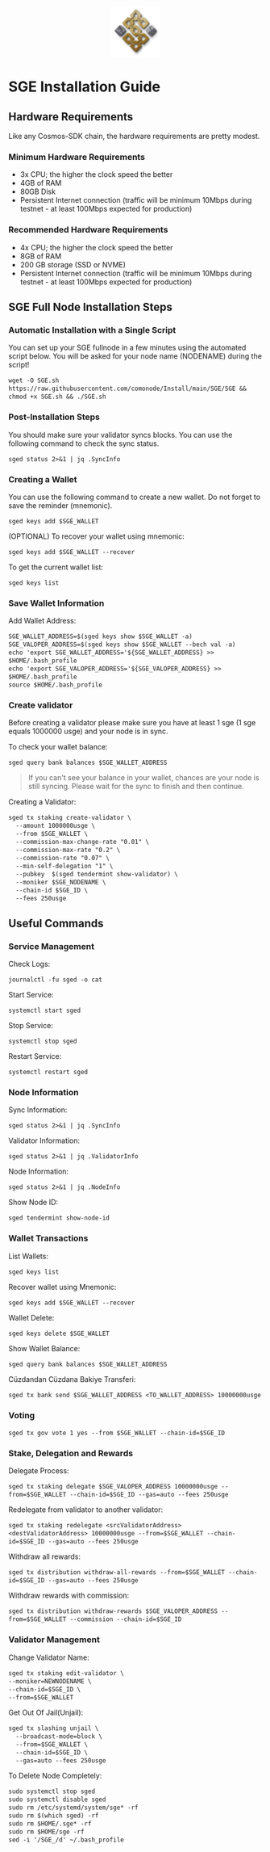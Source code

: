 <p align="center">
  <img height="100" height="auto" src="https://raw.githubusercontent.com/comonode/Install/main/logos/sge.png">
</p>


# SGE Installation Guide
## Hardware Requirements
Like any Cosmos-SDK chain, the hardware requirements are pretty modest.

### Minimum Hardware Requirements
  - 3x CPU; the higher the clock speed the better
  - 4GB of RAM
  - 80GB Disk
  - Persistent Internet connection (traffic will be minimum 10Mbps during testnet - at least 100Mbps expected for production)

### Recommended Hardware Requirements
  - 4x CPU; the higher the clock speed the better
  - 8GB of RAM
  - 200 GB storage (SSD or NVME)
  - Persistent Internet connection (traffic will be minimum 10Mbps during testnet - at least 100Mbps expected for production)

## SGE Full Node Installation Steps
### Automatic Installation with a Single Script
You can set up your SGE fullnode in a few minutes using the automated script below.
You will be asked for your node name (NODENAME) during the script!

```
wget -O SGE.sh https://raw.githubusercontent.com/comonode/Install/main/SGE/SGE && chmod +x SGE.sh && ./SGE.sh
```

### Post-Installation Steps

You should make sure your validator syncs blocks.
You can use the following command to check the sync status.
```
sged status 2>&1 | jq .SyncInfo
```

### Creating a Wallet
You can use the following command to create a new wallet. Do not forget to save the reminder (mnemonic).
```
sged keys add $SGE_WALLET
```

(OPTIONAL) To recover your wallet using mnemonic:
```
sged keys add $SGE_WALLET --recover
```

To get the current wallet list:
```
sged keys list
```

### Save Wallet Information
Add Wallet Address:
```
SGE_WALLET_ADDRESS=$(sged keys show $SGE_WALLET -a)
SGE_VALOPER_ADDRESS=$(sged keys show $SGE_WALLET --bech val -a)
echo 'export SGE_WALLET_ADDRESS='${SGE_WALLET_ADDRESS} >> $HOME/.bash_profile
echo 'export SGE_VALOPER_ADDRESS='${SGE_VALOPER_ADDRESS} >> $HOME/.bash_profile
source $HOME/.bash_profile
```


### Create validator
Before creating a validator please make sure you have at least 1 sge (1 sge equals 1000000 usge) and your node is in sync.

To check your wallet balance:
```
sged query bank balances $SGE_WALLET_ADDRESS
```
> If you can't see your balance in your wallet, chances are your node is still syncing. Please wait for the sync to finish and then continue.

Creating a Validator:
```
sged tx staking create-validator \
  --amount 1000000usge \
  --from $SGE_WALLET \
  --commission-max-change-rate "0.01" \
  --commission-max-rate "0.2" \
  --commission-rate "0.07" \
  --min-self-delegation "1" \
  --pubkey  $(sged tendermint show-validator) \
  --moniker $SGE_NODENAME \
  --chain-id $SGE_ID \
  --fees 250usge
```



## Useful Commands
### Service Management
Check Logs:
```
journalctl -fu sged -o cat
```

Start Service:
```
systemctl start sged
```

Stop Service:
```
systemctl stop sged
```

Restart Service:
```
systemctl restart sged
```

### Node Information
Sync Information:
```
sged status 2>&1 | jq .SyncInfo
```

Validator Information:
```
sged status 2>&1 | jq .ValidatorInfo
```

Node Information:
```
sged status 2>&1 | jq .NodeInfo
```

Show Node ID:
```
sged tendermint show-node-id
```

### Wallet Transactions
List Wallets:
```
sged keys list
```

Recover wallet using Mnemonic:
```
sged keys add $SGE_WALLET --recover
```

Wallet Delete:
```
sged keys delete $SGE_WALLET
```

Show Wallet Balance:
```
sged query bank balances $SGE_WALLET_ADDRESS
```

Cüzdandan Cüzdana Bakiye Transferi:
```
sged tx bank send $SGE_WALLET_ADDRESS <TO_WALLET_ADDRESS> 10000000usge
```

### Voting
```
sged tx gov vote 1 yes --from $SGE_WALLET --chain-id=$SGE_ID
```

### Stake, Delegation and Rewards
Delegate Process:
```
sged tx staking delegate $SGE_VALOPER_ADDRESS 10000000usge --from=$SGE_WALLET --chain-id=$SGE_ID --gas=auto --fees 250usge
```

Redelegate from validator to another validator:
```
sged tx staking redelegate <srcValidatorAddress> <destValidatorAddress> 10000000usge --from=$SGE_WALLET --chain-id=$SGE_ID --gas=auto --fees 250usge
```

Withdraw all rewards:
```
sged tx distribution withdraw-all-rewards --from=$SGE_WALLET --chain-id=$SGE_ID --gas=auto --fees 250usge
```

Withdraw rewards with commission:
```
sged tx distribution withdraw-rewards $SGE_VALOPER_ADDRESS --from=$SGE_WALLET --commission --chain-id=$SGE_ID
```

### Validator Management
Change Validator Name:
```
sged tx staking edit-validator \
--moniker=NEWNODENAME \
--chain-id=$SGE_ID \
--from=$SGE_WALLET
```

Get Out Of Jail(Unjail):
```
sged tx slashing unjail \
  --broadcast-mode=block \
  --from=$SGE_WALLET \
  --chain-id=$SGE_ID \
  --gas=auto --fees 250usge
```

To Delete Node Completely:
```
sudo systemctl stop sged
sudo systemctl disable sged
sudo rm /etc/systemd/system/sge* -rf
sudo rm $(which sged) -rf
sudo rm $HOME/.sge* -rf
sudo rm $HOME/sge -rf
sed -i '/SGE_/d' ~/.bash_profile
```
